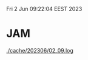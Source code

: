 Fri  2 Jun 09:22:04 EEST 2023
# JAM
<a href='./cache/202306/02_09.log'>./cache/202306/02_09.log</a>

